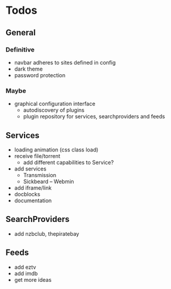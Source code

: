 # Todos

## General

### Definitive

- navbar adheres to sites defined in config
- dark theme
- password protection


### Maybe

- graphical configuration interface
    - autodiscovery of plugins
    - plugin repository for services, searchproviders and feeds

## Services

- loading animation (css class load)
- receive file/torrent
    - add different capabilities to Service?
- add services 
    - Transmission 
    - Sickbeard
    – Webmin
- add iframe/link
- docblocks
- documentation

## SearchProviders

- add nzbclub, thepiratebay

## Feeds

- add eztv
- add imdb
- get more ideas

